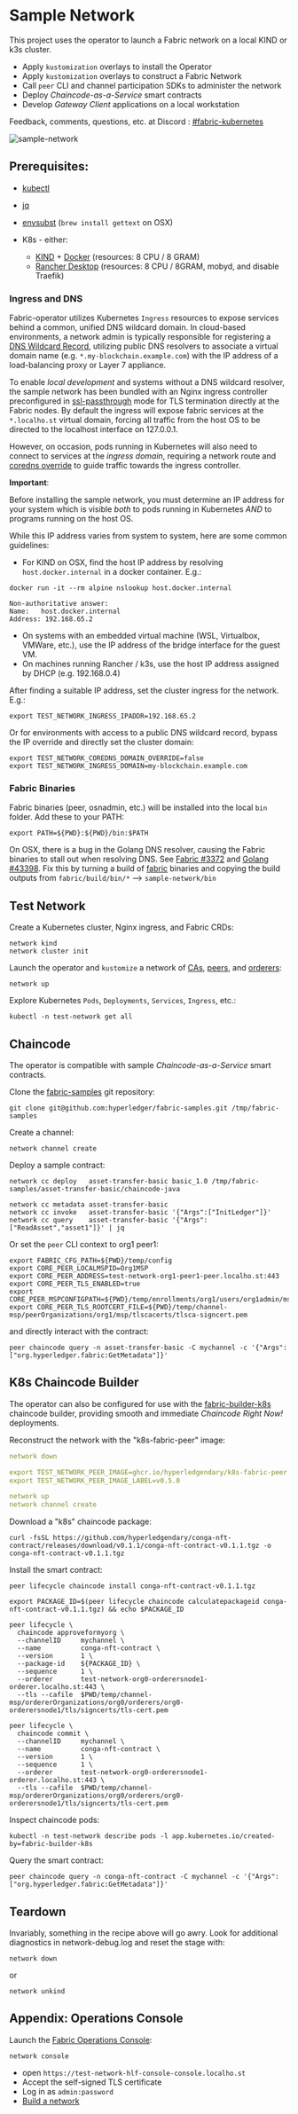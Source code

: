 # Sample Network 

This project uses the operator to launch a Fabric network on a local KIND or k3s cluster.

- Apply `kustomization` overlays to install the Operator
- Apply `kustomization` overlays to construct a Fabric Network 
- Call `peer` CLI and channel participation SDKs to administer the network
- Deploy _Chaincode-as-a-Service_ smart contracts
- Develop _Gateway Client_ applications on a local workstation 

Feedback, comments, questions, etc. at Discord : [#fabric-kubernetes](https://discord.gg/hyperledger)

![sample-network](../docs/images/fabric-operator-sample-network.png)

## Prerequisites:

- [kubectl](https://kubernetes.io/docs/tasks/tools/)
- [jq](https://stedolan.github.io/jq/)
- [envsubst](https://www.gnu.org/software/gettext/manual/html_node/envsubst-Invocation.html) (`brew install gettext` on OSX)

- K8s - either:
    - [KIND](https://kind.sigs.k8s.io/docs/user/quick-start/#installation) + [Docker](https://www.docker.com) (resources: 8 CPU / 8 GRAM)
    - [Rancher Desktop](https://rancherdesktop.io) (resources: 8 CPU / 8GRAM, mobyd, and disable Traefik)
  

### Ingress and DNS 

Fabric-operator utilizes Kubernetes `Ingress` resources to expose services behind a common, unified 
DNS wildcard domain. In cloud-based environments, a network admin is typically responsible for 
registering a [DNS Wildcard Record](https://en.wikipedia.org/wiki/Wildcard_DNS_record), utilizing public 
DNS resolvers to associate a virtual domain name (e.g. `*.my-blockchain.example.com`) with the IP address 
of a load-balancing proxy or Layer 7 appliance.

To enable _local development_ and systems without a DNS wildcard resolver, the sample network has been bundled with 
an Nginx ingress controller preconfigured in [ssl-passthrough](https://kubernetes.github.io/ingress-nginx/user-guide/tls/#ssl-passthrough) mode 
for TLS termination directly at the Fabric nodes.  By default the ingress will expose fabric services at the 
`*.localho.st` virtual domain, forcing all traffic from the host OS to be directed to the localhost interface 
on 127.0.0.1.

However, on occasion, pods running in Kubernetes will also need to connect to services at the _ingress domain_, 
requiring a network route and [coredns override](todo-link) to guide traffic towards the ingress controller.

**Important**:

Before installing the sample network, you must determine an IP address for your system which is visible _both_ to pods running in Kubernetes _AND_ to programs running on the 
host OS.

While this IP address varies from system to system, here are some common guidelines:

- For KIND on OSX, find the host IP address by resolving `host.docker.internal` in a docker container.  E.g.: 
```shell
docker run -it --rm alpine nslookup host.docker.internal
```
```shell
Non-authoritative answer:
Name:	host.docker.internal
Address: 192.168.65.2
```
- On systems with an embedded virtual machine (WSL, Virtualbox, VMWare, etc.), use the IP address of the
  bridge interface for the guest VM.
- On machines running Rancher / k3s, use the host IP address assigned by DHCP (e.g. 192.168.0.4)

After finding a suitable IP address, set the cluster ingress for the network.  E.g.: 
```shell
export TEST_NETWORK_INGRESS_IPADDR=192.168.65.2
```

Or for environments with access to a public DNS wildcard record, bypass the IP override and directly set the cluster domain: 
```shell
export TEST_NETWORK_COREDNS_DOMAIN_OVERRIDE=false
export TEST_NETWORK_INGRESS_DOMAIN=my-blockchain.example.com
```


### Fabric Binaries 

Fabric binaries (peer, osnadmin, etc.) will be installed into the local `bin` folder.  Add these to your PATH: 

```shell
export PATH=${PWD}:${PWD}/bin:$PATH
```

On OSX, there is a bug in the Golang DNS resolver, causing the Fabric binaries to stall out when resolving DNS.
See [Fabric #3372](https://github.com/hyperledger/fabric/issues/3372) and [Golang #43398](https://github.com/golang/go/issues/43398). 
Fix this by turning a build of [fabric](https://github.com/hyperledger/fabric) binaries and copying the build outputs
from `fabric/build/bin/*` --> `sample-network/bin`


## Test Network 

Create a Kubernetes cluster, Nginx ingress, and Fabric CRDs:
```shell
network kind
network cluster init
```

Launch the operator and `kustomize` a network of [CAs](config/cas), [peers](config/peers), and [orderers](config/orderers):
```shell
network up 
```

Explore Kubernetes `Pods`, `Deployments`, `Services`, `Ingress`, etc.:
```shell
kubectl -n test-network get all 
```

## Chaincode 

The operator is compatible with sample _Chaincode-as-a-Service_ smart contracts.

Clone the [fabric-samples](https://github.com/hyperledger/fabric-samples) git repository:
```shell
git clone git@github.com:hyperledger/fabric-samples.git /tmp/fabric-samples
```

Create a channel:
```shell
network channel create
```

Deploy a sample contract:
```shell
network cc deploy   asset-transfer-basic basic_1.0 /tmp/fabric-samples/asset-transfer-basic/chaincode-java

network cc metadata asset-transfer-basic 
network cc invoke   asset-transfer-basic '{"Args":["InitLedger"]}'
network cc query    asset-transfer-basic '{"Args":["ReadAsset","asset1"]}' | jq 
```

Or set the `peer` CLI context to org1 peer1:
```shell
export FABRIC_CFG_PATH=${PWD}/temp/config
export CORE_PEER_LOCALMSPID=Org1MSP
export CORE_PEER_ADDRESS=test-network-org1-peer1-peer.localho.st:443
export CORE_PEER_TLS_ENABLED=true
export CORE_PEER_MSPCONFIGPATH=${PWD}/temp/enrollments/org1/users/org1admin/msp
export CORE_PEER_TLS_ROOTCERT_FILE=${PWD}/temp/channel-msp/peerOrganizations/org1/msp/tlscacerts/tlsca-signcert.pem
```

and directly interact with the contract:
```shell
peer chaincode query -n asset-transfer-basic -C mychannel -c '{"Args":["org.hyperledger.fabric:GetMetadata"]}'
```

## K8s Chaincode Builder

The operator can also be configured for use with the [fabric-builder-k8s](https://github.com/hyperledgendary/fabric-builder-k8s) 
chaincode builder, providing smooth and immediate _Chaincode Right Now!_ deployments.

Reconstruct the network with the "k8s-fabric-peer" image: 
```yaml
network down

export TEST_NETWORK_PEER_IMAGE=ghcr.io/hyperledgendary/k8s-fabric-peer
export TEST_NETWORK_PEER_IMAGE_LABEL=v0.5.0

network up
network channel create
```

Download a "k8s" chaincode package:
```shell
curl -fsSL https://github.com/hyperledgendary/conga-nft-contract/releases/download/v0.1.1/conga-nft-contract-v0.1.1.tgz -o conga-nft-contract-v0.1.1.tgz
```

Install the smart contract:
```shell
peer lifecycle chaincode install conga-nft-contract-v0.1.1.tgz

export PACKAGE_ID=$(peer lifecycle chaincode calculatepackageid conga-nft-contract-v0.1.1.tgz) && echo $PACKAGE_ID

peer lifecycle \
  chaincode approveformyorg \
  --channelID     mychannel \
  --name          conga-nft-contract \
  --version       1 \
  --package-id    ${PACKAGE_ID} \
  --sequence      1 \
  --orderer       test-network-org0-orderersnode1-orderer.localho.st:443 \
  --tls --cafile  $PWD/temp/channel-msp/ordererOrganizations/org0/orderers/org0-orderersnode1/tls/signcerts/tls-cert.pem  
  
peer lifecycle \
  chaincode commit \
  --channelID     mychannel \
  --name          conga-nft-contract \
  --version       1 \
  --sequence      1 \
  --orderer       test-network-org0-orderersnode1-orderer.localho.st:443 \
  --tls --cafile  $PWD/temp/channel-msp/ordererOrganizations/org0/orderers/org0-orderersnode1/tls/signcerts/tls-cert.pem  

```

Inspect chaincode pods:
```shell
kubectl -n test-network describe pods -l app.kubernetes.io/created-by=fabric-builder-k8s
```

Query the smart contract:
```shell
peer chaincode query -n conga-nft-contract -C mychannel -c '{"Args":["org.hyperledger.fabric:GetMetadata"]}'
```


## Teardown 

Invariably, something in the recipe above will go awry. Look for additional diagnostics in network-debug.log and
reset the stage with:

```shell
network down
```
or 
```shell
network unkind 
```


## Appendix: Operations Console

Launch the [Fabric Operations Console](https://github.com/hyperledger-labs/fabric-operations-console):
```shell
network console
```

- open `https://test-network-hlf-console-console.localho.st`
- Accept the self-signed TLS certificate
- Log in as `admin:password`
- [Build a network](https://cloud.ibm.com/docs/blockchain?topic=blockchain-ibp-console-build-network)



